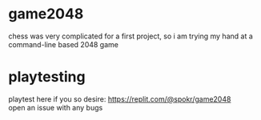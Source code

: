 # game2048
chess was very complicated for a first project, so i am trying my hand at a command-line based 2048 game
# playtesting
playtest here if you so desire: https://replit.com/@spokr/game2048  
open an issue with any bugs
